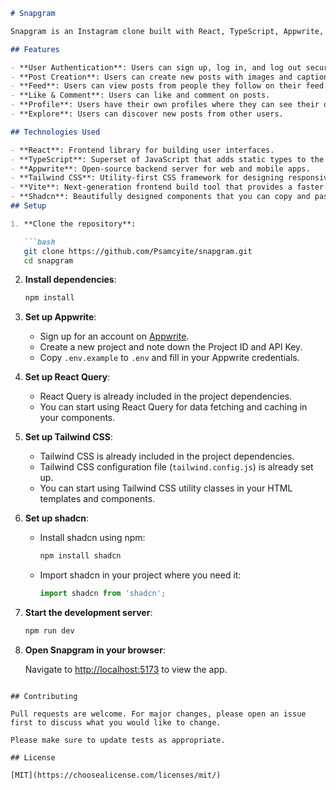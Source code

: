 
```markdown
# Snapgram

Snapgram is an Instagram clone built with React, TypeScript, Appwrite, and Tailwind CSS.

## Features

- **User Authentication**: Users can sign up, log in, and log out securely.
- **Post Creation**: Users can create new posts with images and captions.
- **Feed**: Users can view posts from people they follow on their feed.
- **Like & Comment**: Users can like and comment on posts.
- **Profile**: Users have their own profiles where they can see their own posts and edit their profile information.
- **Explore**: Users can discover new posts from other users.

## Technologies Used

- **React**: Frontend library for building user interfaces.
- **TypeScript**: Superset of JavaScript that adds static types to the language.
- **Appwrite**: Open-source backend server for web and mobile apps.
- **Tailwind CSS**: Utility-first CSS framework for designing responsive web applications.
- **Vite**: Next-generation frontend build tool that provides a faster and leaner development experience.
- **Shadcn**: Beautifully designed components that you can copy and paste into your apps.
## Setup

1. **Clone the repository**:

   ```bash
   git clone https://github.com/Psamcyite/snapgram.git
   cd snapgram
   ```

2. **Install dependencies**:

   ```bash
   npm install
   ```

3. **Set up Appwrite**:

   - Sign up for an account on [Appwrite](https://appwrite.io).
   - Create a new project and note down the Project ID and API Key.
   - Copy `.env.example` to `.env` and fill in your Appwrite credentials.

4. **Set up React Query**:

   - React Query is already included in the project dependencies.
   - You can start using React Query for data fetching and caching in your components.

5. **Set up Tailwind CSS**:

   - Tailwind CSS is already included in the project dependencies.
   - Tailwind CSS configuration file (`tailwind.config.js`) is already set up.
   - You can start using Tailwind CSS utility classes in your HTML templates and components.

6. **Set up shadcn**:

   - Install shadcn using npm:

     ```bash
     npm install shadcn
     ```

   - Import shadcn in your project where you need it:

     ```javascript
     import shadcn from 'shadcn';
     ```

7. **Start the development server**:

   ```bash
   npm run dev
   ```

8. **Open Snapgram in your browser**:

   Navigate to [http://localhost:5173](http://localhost:5173) to view the app.
```

## Contributing

Pull requests are welcome. For major changes, please open an issue first to discuss what you would like to change.

Please make sure to update tests as appropriate.

## License

[MIT](https://choosealicense.com/licenses/mit/)
```

